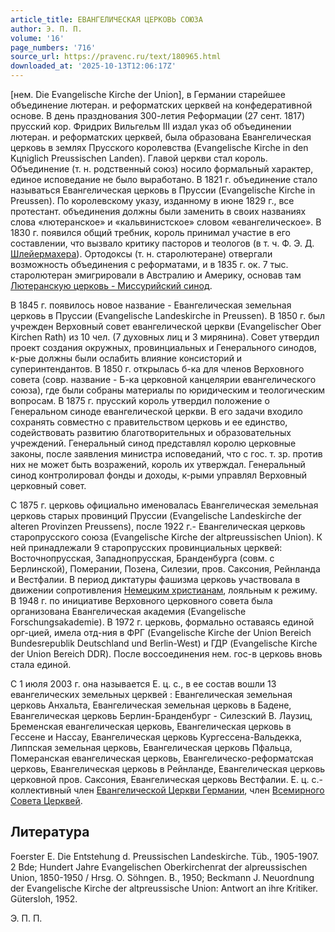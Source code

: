 ```yaml
---
article_title: ЕВАНГЕЛИЧЕСКАЯ ЦЕРКОВЬ СОЮЗА
author: Э. П. П.
volume: '16'
page_numbers: '716'
source_url: https://pravenc.ru/text/180965.html
downloaded_at: '2025-10-13T12:06:17Z'
---
```


[нем. Die Evangelische Kirche der Union], в Германии старейшее объединение лютеран. и реформатских церквей на конфедеративной основе. В день празднования 300-летия Реформации (27 сент. 1817) прусский кор. Фридрих Вильгельм III издал указ об объединении лютеран. и реформатских церквей, была образована Евангелическая церковь в землях Прусского королевства (Evangelische Kirche in den Kцniglich Preussischen Landen). Главой церкви стал король. Объединение (т. н. родственный союз) носило формальный характер, единое исповедание не было выработано. В 1821 г. объединение стало называться Евангелическая церковь в Пруссии (Evangelische Kirche in Preussen). По королевскому указу, изданному в июне 1829 г., все протестант. объединения должны были заменить в своих названиях слова «лютеранское» и «кальвинистское» словом «евангелическое». В 1830 г. появился общий требник, король принимал участие в его составлении, что вызвало критику пасторов и теологов (в т. ч. Ф. Э. Д. [Шлейермахера](https://pravenc.ru/text/Шлейермахера.html)). Ортодоксы (т. н. старолютеране) отвергали возможность объединения с реформатами, и в 1835 г. ок. 7 тыс. старолютеран эмигрировали в Австралию и Америку, основав там [Лютеранскую церковь - Миссурийский синод](<https://pravenc.ru/text/Лютеранскую церковь - Миссурийский синод.html>).

В 1845 г. появилось новое название - Евангелическая земельная церковь в Пруссии (Evangelische Landeskirche in Preussen). В 1850 г. был учрежден Верховный совет евангелической церкви (Evangelischer Ober Kirchen Rath) из 10 чел. (7 духовных лиц и 3 мирянина). Совет утвердил проект создания окружных, провинциальных и Генерального синодов, к-рые должны были ослабить влияние консисторий и суперинтендантов. В 1850 г. открылась б-ка для членов Верховного совета (совр. название - Б-ка церковной канцелярии евангелического союза), где были собраны материалы по юридическим и теологическим вопросам. В 1875 г. прусский король утвердил положение о Генеральном синоде евангелической церкви. В его задачи входило сохранять совместно с правительством церковь и ее единство, содействовать развитию благотворительных и образовательных учреждений. Генеральный синод представлял королю церковные законы, после заявления министра исповеданий, что с гос. т. зр. против них не может быть возражений, король их утверждал. Генеральный синод контролировал фонды и доходы, к-рыми управлял Верховный церковный совет.

С 1875 г. церковь официально именовалась Евангелическая земельная церковь старых провинций Пруссии (Evangelische Landeskirche der alteren Provinzen Preussens), после 1922 г.- Евангелическая церковь старопрусского союза (Evangelische Kirche der altpreussischen Union). К ней принадлежали 9 старопрусских провинциальных церквей: Восточнопрусская, Западнопрусская, Бранденбурга (совм. с Берлинской), Померании, Позена, Силезии, пров. Саксония, Рейнланда и Вестфалии. В период диктатуры фашизма церковь участвовала в движении сопротивления [Немецким христианам](<https://pravenc.ru/text/Немецким христианам.html>), лояльным к режиму. В 1948 г. по инициативе Верховного церковного совета была организована Евангелическая академия (Evangelische Forschungsakademie). В 1972 г. церковь, формально оставаясь единой орг-цией, имела отд-ния в ФРГ (Evangelische Kirche der Union Bereich Bundesrepublik Deutschland und Berlin-West) и ГДР (Evangelische Kirche der Union Bereich DDR). После воссоединения нем. гос-в церковь вновь стала единой.

С 1 июля 2003 г. она называется Е. ц. с., в ее состав вошли 13 евангелических земельных церквей : Евангелическая земельная церковь Анхальта, Евангелическая земельная церковь в Бадене, Евангелическая церковь Берлин-Бранденбург - Силезский В. Лаузиц, Бременская евангелическая церковь, Евангелическая церковь в Гессене и Нассау, Евангелическая церковь Кургесcена-Вальдекка, Липпская земельная церковь, Евангелическая церковь Пфальца, Померанская евангелическая церковь, Евангелическо-реформатская церковь, Евангелическая церковь в Рейнланде, Евангелическая церковь церковной пров. Саксония, Евангелическая церковь Вестфалии. Е. ц. с.- коллективный член [Евангелической Церкви Германии](<https://pravenc.ru/text/Евангелической Церкви Германии.html>), член [Всемирного Совета Церквей](<https://pravenc.ru/text/Всемирного Совета Церквей.html>).

## Литература

Foerster E. Die Entstehung d. Preussischen Landeskirche. Tüb., 1905-1907. 2 Bde; Hundert Jahre Evangelischen Oberkirchenrat der alpreussischen Union, 1850-1950 / Hrsg. O. Söhngen. B., 1950; Beckmann J. Neuordnung der Evangelische Kirche der altpreussische Union: Antwort an ihre Kritiker. Gütersloh, 1952.

Э. П. П.
